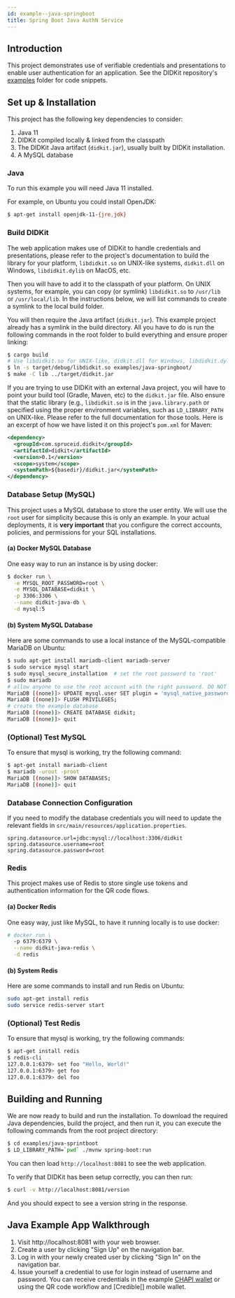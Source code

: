 ```yaml
---
id: example--java-springboot
title: Spring Boot Java AuthN Service
---
```


## Introduction

This project demonstrates use of verifiable credentials and presentations to
enable user authentication for an application. See the DIDKit repository's
[examples][] folder for code snippets.

## Set up & Installation

This project has the following key dependencies to consider:
1. Java 11
2. DIDKit compiled locally & linked from the classpath
3. The DIDKit Java artifact (`didkit.jar`), usually built by DIDKit installation.
4. A MySQL database

### Java

To run this example you will need Java 11 installed.

For example, on Ubuntu you could install OpenJDK:

```bash
$ apt-get install openjdk-11-{jre,jdk}
```

### Build DIDKit

The web application makes use of DIDKit to handle credentials and presentations,
please refer to the project's documentation to build the library for your platform,
`libdidkit.so` on UNIX-like systems, `didkit.dll` on Windows, `libdidkit.dylib`
on MacOS, etc.

Then you will have to add it to the classpath of your platform. On UNIX systems,
for example, you can copy (or symlink) `libdidkit.so` to `/usr/lib` or
`/usr/local/lib`. In the instructions below, we will list commands to create a
symlink to the local build folder.

You will then require the Java artifact (`didkit.jar`). This example project
already has a symlink in the build directory.  All you have to do is run the
following commands in the root folder to build everything and ensure proper
linking:

```bash
$ cargo build
# Use libdidkit.so for UNIX-like, didkit.dll for Windows, libdidkit.dylib for MacOS
$ ln -s target/debug/libdidkit.so examples/java-springboot/
$ make -C lib ../target/didkit.jar
```

If you are trying to use DIDKit with an external Java project, you will have to
point your build tool (Gradle, Maven, etc) to the `didkit.jar` file. Also
ensure that the static library (e.g., `libdidkit.so` is in the
`java.library.path` or specified using the proper environment variables, such
as `LD_LIBRARY_PATH` on UNIX-like. Please refer to the full documentation for
those tools. Here is an excerpt of how we have listed it on this project's
`pom.xml` for Maven:

```xml
<dependency>
  <groupId>com.spruceid.didkit</groupId>
  <artifactId>didkit</artifactId>
  <version>0.1</version>
  <scope>system</scope>
  <systemPath>${basedir}/didkit.jar</systemPath>
</dependency>
```

### Database Setup (MySQL)

This project uses a MySQL database to store the user entity. We will use the
`root` user for simplicity because this is only an example. In your actual
deployments, it is **very important** that you configure the correct accounts,
policies, and permissions for your SQL installations.


#### (a) Docker MySQL Database
One easy way to run an instance is by using docker:

```bash
$ docker run \
  -e MYSQL_ROOT_PASSWORD=root \
  -e MYSQL_DATABASE=didkit \
  -p 3306:3306 \
  --name didkit-java-db \
  -d mysql:5
```

#### (b) System MySQL Database
Here are some commands to use a local instance of the MySQL-compatible MariaDB
on Ubuntu:

```bash
$ sudo apt-get install mariadb-client mariadb-server
$ sudo service mysql start
$ sudo mysql_secure_installation  # set the root password to 'root'
$ sudo mariadb
# allow anyone to use the root account with the right password. DO NOT DO THIS IN PRODUCTION.
MariaDB [(none)]> UPDATE mysql.user SET plugin = 'mysql_native_password' WHERE User='root';
MariaDB [(none)]> FLUSH PRIVILEGES;
# create the example database
MariaDB [(none)]> CREATE DATABASE didkit;
MariaDB [(none)]> quit
```

### (Optional) Test MySQL
To ensure that mysql is working, try the following command:
```bash
$ apt-get install mariadb-client
$ mariadb -uroot -proot
MariaDB [(none)]> SHOW DATABASES;
MariaDB [(none)]> quit
```

### Database Connection Configuration
If you need to modify the database credentials you will need to update the
relevant fields in `src/main/resources/application.properties`.

```
spring.datasource.url=jdbc:mysql://localhost:3306/didkit
spring.datasource.username=root
spring.datasource.password=root
```

### Redis

This project makes use of Redis to store single use tokens and authentication
information for the QR code flows.

#### (a) Docker Redis
One easy way, just like MySQL, to have it running locally is to use docker:
```bash
# docker run \
  -p 6379:6379 \
  --name didkit-java-redis \
  -d redis
```

#### (b) System Redis
Here are some commands to install and run Redis on Ubuntu:
```bash
sudo apt-get install redis
sudo service redis-server start
```

### (Optional) Test Redis
To ensure that mysql is working, try the following commands:
```bash
$ apt-get install redis
$ redis-cli
127.0.0.1:6379> set foo "Hello, World!"
127.0.0.1:6379> get foo
127.0.0.1:6379> del foo
```

## Building and Running

We are now ready to build and run the installation. To download the required
Java dependencies, build the project, and then run it, you can execute the
following commands from the root project directory:

```bash
$ cd examples/java-sprintboot
$ LD_LIBRARY_PATH=`pwd` ./mvnw spring-boot:run
```

You can then load `http://localhost:8081` to see the web application.


To verify that DIDKit has been setup correctly, you can then run:

```bash
$ curl -v http://localhost:8081/version
```

And you should expect to see a version string in the response.

## Java Example App Walkthrough

1. Visit http://localhost:8081 with your web browser.
2. Create a user by clicking "Sign Up" on the navigation bar.
3. Log in with your newly created user by clicking "Sign In" on the navigation
   bar.
4. Issue yourself a credential to use for login instead of username and
   password. You can receive credentials in the example [CHAPI wallet](#) or
   using the QR code workflow and
   [Credible[] mobile wallet.

[Credible]: https://github.com/spruceid/credible
[examples]: https://github.com/spruceid/didkit/tree/main/examples/